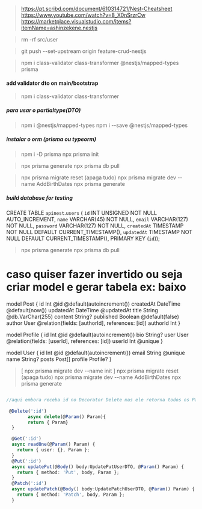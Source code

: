 

> https://pt.scribd.com/document/610314721/Nest-Cheatsheet
> https://www.youtube.com/watch?v=8_X0nSrzrCw
> https://marketplace.visualstudio.com/items?itemName=ashinzekene.nestjs

> rm -rf src/user

> git push --set-upstream origin feature-crud-nestjs

> npm i  class-validator class-transformer @nestjs/mapped-types prisma 

#### add validator dto on main/bootstrap
> npm i class-validator class-transformer

##### para usar o partialtype(DTO)
> npm i  @nestjs/mapped-types
> npm i --save @nestjs/mapped-types

##### instalar o orm (prisma ou typeorm)
> npm i -D prisma
> npx prisma init

  > npx prisma generate
  > npx prisma db pull

  > npx prisma migrate reset (apaga tudo)
> npx prisma migrate dev --name AddBirthDates
> npx prisma generate




##### build database for testing

CREATE TABLE `apinest`.`users` (
  `id` INT UNSIGNED NOT NULL AUTO_INCREMENT,
  `name` VARCHAR(45) NOT NULL,
  `email` VARCHAR(127) NOT NULL,
  `password` VARCHAR(127) NOT NULL,
  `createdAt` TIMESTAMP NOT NULL DEFAULT CURRENT_TIMESTAMP(),
  `updatedAt` TIMESTAMP NOT NULL DEFAULT CURRENT_TIMESTAMP(),
  PRIMARY KEY (`id`));


  > npx prisma generate
  > npx prisma db pull


# caso quiser fazer invertido ou seja criar model e gerar tabela ex: baixo

model Post {
  id        Int      @id @default(autoincrement())
  createdAt DateTime @default(now())
  updatedAt DateTime @updatedAt
  title     String   @db.VarChar(255)
  content   String?
  published Boolean  @default(false)
  author    User     @relation(fields: [authorId], references: [id])
  authorId  Int
}

model Profile {
  id     Int     @id @default(autoincrement())
  bio    String?
  user   User    @relation(fields: [userId], references: [id])
  userId Int     @unique
}

model User {
  id      Int      @id @default(autoincrement())
  email   String   @unique
  name    String?
  posts   Post[]
  profile Profile?
}

> [ npx prisma migrate dev --name init ]
> npx prisma migrate reset (apaga tudo)
> npx prisma migrate dev --name AddBirthDates
> npx prisma generate




``` ts

//aqui embora receba id no Decorator Delete mas ele retorna todos os Param
 
 @Delete(':id')
        async delete(@Param() Param){
        return { Param}
  }

  @Get(':id')
  async readOne(@Param() Param) {
    return { user: {}, Param };
  }
  @Put(':id')
  async updatePut(@Body() body:UpdatePutUserDTO, @Param() Param) {
    return { method: 'Put', body, Param };
  }
  @Patch(':id')
  async updatePatch(@Body() body:UpdatePatchUserDTO, @Param() Param) {
    return { method: 'Patch', body, Param };
  }

   ```
